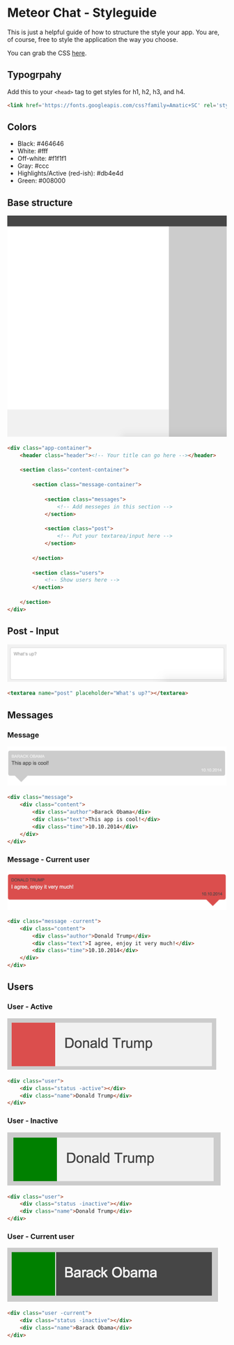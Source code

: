 # Meteor Chat - Styleguide

This is just a helpful guide of how to structure the style your app.
You are, of course, free to style the application the way you choose.

You can grab the CSS [here](chat-app.css).

## Typogrpahy

Add this to your ```<head>``` tag to get styles for h1, h2, h3, and h4.

```html
<link href='https://fonts.googleapis.com/css?family=Amatic+SC' rel='stylesheet' type='text/css'>
```

## Colors

* Black: #464646
* White: #fff
* Off-white: #f1f1f1
* Gray: #ccc
* Highlights/Active (red-ish): #db4e4d
* Green: #008000

## Base structure

![Base structure](example-images/base-structure.png)

```html
<div class="app-container">
    <header class="header"><!-- Your title can go here --></header>

    <section class="content-container">

        <section class="message-container">

            <section class="messages">
                <!-- Add messeges in this section -->
            </section>

            <section class="post">
                <!-- Put your textarea/input here -->
            </section>

        </section>

        <section class="users">
            <!-- Show users here -->
        </section>

    </section>
</div>
```

## Post - Input

![Post-Input](example-images/textbox.png)

```html
<textarea name="post" placeholder="What's up?"></textarea>
```

## Messages

### Message

![Message](example-images/message.png)

```html
<div class="message">
    <div class="content">
        <div class="author">Barack Obama</div>
        <div class="text">This app is cool!</div>
        <div class="time">10.10.2014</div>
    </div>
</div>
```

### Message - Current user

![Message](example-images/message-current-user.png)

```html
<div class="message -current">
    <div class="content">
        <div class="author">Donald Trump</div>
        <div class="text">I agree, enjoy it very much!</div>
        <div class="time">10.10.2014</div>
    </div>
</div>
```

## Users

### User - Active

![User - Active](example-images/user-active.png)

```html
<div class="user">
    <div class="status -active"></div>
    <div class="name">Donald Trump</div>
</div>
```

### User - Inactive

![User - Inactive](example-images/user-inactive.png)

```html
<div class="user">
    <div class="status -inactive"></div>
    <div class="name">Donald Trump</div>
</div>
```

### User - Current user

![User - Offline](example-images/user-current.png)

```html
<div class="user -current">
    <div class="status -inactive"></div>
    <div class="name">Barack Obama</div>
</div>
```